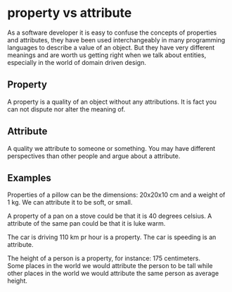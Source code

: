 # property vs attribute

As a software developer it is easy to confuse the concepts of properties and attributes, they have been used interchangeably in many programming languages to describe a value of an object. But they have very different meanings and are worth us getting right when we talk about entities, especially in the world of domain driven design.

## Property

A property is a quality of an object without any attributions. It is fact you can not dispute nor alter the meaning of.

## Attribute

A quality we attribute to someone or something. You may have different perspectives than other people and argue about a attribute.

## Examples

Properties of a pillow can be the dimensions: 20x20x10 cm and a weight of 1 kg.
We can attribute it to be soft, or small.

A property of a pan on a stove could be that it is 40 degrees celsius.
A attribute of the same pan could be that it is luke warm.

The car is driving 110 km pr hour is a property.
The car is speeding is an attribute.

The height of a person is a property, for instance: 175 centimeters.  
Some places in the world we would attribute the person to be tall while other places in the world we would attribute the same person as average height.
